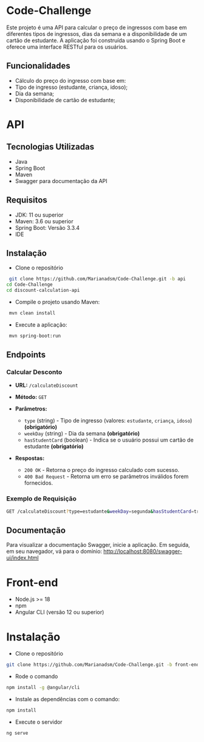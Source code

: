 # Code-Challenge
Este projeto é uma API para calcular o preço de ingressos com base em diferentes tipos de ingressos, dias da semana e a disponibilidade de um cartão de estudante. A aplicação foi construída usando o Spring Boot e oferece uma interface RESTful para os usuários.

## Funcionalidades

  - Cálculo do preço do ingresso com base em:
  - Tipo de ingresso (estudante, criança, idoso);
  - Dia da semana;
  - Disponibilidade de cartão de estudante;
 
# API

## Tecnologias Utilizadas

- Java
- Spring Boot
- Maven
- Swagger para documentação da API

## Requisitos
- JDK: 11 ou superior
- Maven: 3.6 ou superior
- Spring Boot: Versão 3.3.4
- IDE

## Instalação
- Clone o repositório
 ```bash
  git clone https://github.com/Marianadsm/Code-Challenge.git -b api
cd Code-Challenge
cd discount-calculation-api
```

- Compile o projeto usando Maven:
 ```bash
  mvn clean install
  ```

- Execute a aplicação:
 ```bash
  mvn spring-boot:run
```

## Endpoints

### Calcular Desconto

- **URL:** `/calculateDiscount`
- **Método:** `GET`
- **Parâmetros:**
  - `type` (string) - Tipo de ingresso (valores: `estudante`, `criança`, `idoso`) **(obrigatório)**
  - `weekDay` (string) - Dia da semana **(obrigatório)**
  - `hasStudentCard` (boolean) - Indica se o usuário possui um cartão de estudante **(obrigatório)**
  
- **Respostas:**
  - `200 OK` - Retorna o preço do ingresso calculado com sucesso.
  - `400 Bad Request` - Retorna um erro se parâmetros inválidos forem fornecidos.

### Exemplo de Requisição
```bash
GET /calculateDiscount?type=estudante&weekDay=segunda&hasStudentCard=true
```
## Documentação

Para visualizar a documentação Swagger, inicie a aplicação. Em seguida, em seu navegador, vá para o domínio: <a href="http://localhost:8080/swagger-ui/index.html"> http://localhost:8080/swagger-ui/index.html </a>

# Front-end

- Node.js >= 18
- npm 
- Angular CLI (versão 12 ou superior)

 # Instalação
- Clone o repositório
 ```bash
git clone https://github.com/Marianadsm/Code-Challenge.git -b front-end
```
- Rode o comando
 ```bash
npm install -g @angular/cli
```
- Instale as dependências com o comando:
 ```bash
npm install
```
- Execute o servidor
```bash
ng serve
```


